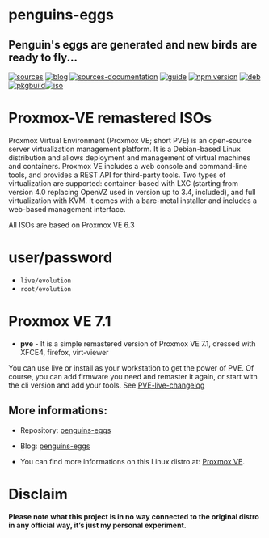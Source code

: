 penguins-eggs
=============

## Penguin&#39;s eggs are generated and new birds are ready to fly...
[![sources](https://img.shields.io/badge/github-sources-blue)](https://github.com/pieroproietti/penguins-eggs)
[![blog](https://img.shields.io/badge/blog-penguin's%20eggs-blue)](https://penguins-eggs.net)
[![sources-documentation](https://img.shields.io/badge/sources-documentation-blue)](https://penguins-eggs.net/sources-documentation/index.html)
[![guide](https://img.shields.io/badge/guide-penguin's%20eggs-blue)](https://penguins-eggs.net/book/)
[![npm version](https://img.shields.io/npm/v/penguins-eggs.svg)](https://npmjs.org/package/penguins-eggs)
[![deb](https://img.shields.io/badge/deb-packages-orange)](https://sourceforge.net/projects/penguins-eggs/files/DEBS)
[![pkgbuild](https://img.shields.io/badge/pkgbuild-packages-orange)](https://sourceforge.net/projects/penguins-eggs/files/PKGBUILD)[![iso](https://img.shields.io/badge/iso-images-orange)](https://sourceforge.net/projects/penguins-eggs/files/ISOS)

# Proxmox-VE remastered ISOs
Proxmox Virtual Environment (Proxmox VE; short PVE) is an open-source server virtualization management platform. It is a Debian-based Linux distribution and allows deployment and management of virtual machines and containers. Proxmox VE includes a web console and command-line tools, and provides a REST API for third-party tools. Two types of virtualization are supported: container-based with LXC (starting from version 4.0 replacing OpenVZ used in version up to 3.4, included), and full virtualization with KVM. It comes with a bare-metal installer and includes a web-based management interface.

All ISOs are based on Proxmox VE 6.3

# user/password
* ```live/evolution```
* ```root/evolution```

# Proxmox VE 7.1 

* **pve** - It is a simple remastered version of Proxmox VE 7.1, dressed with XFCE4, firefox, virt-viewer

You can use live or install as your workstation to get the power of PVE. Of course, you can add firmware you need and remaster it again, or start with the cli version and add your tools. See [PVE-live-changelog](https://github.com/pieroproietti/penguins-eggs/blob/master/documents/proxmox-ve-live-changelog.md)


## More informations:

* Repository: [penguins-eggs](https://github.com/pieroproietti/penguins-eggs)
* Blog: [penguins-eggs](https://penguins-eggs.net)

* You can find more informations on this Linux distro at: [Proxmox VE](https://www.proxmox.com/en/proxmox-ve).

# Disclaim
__Please note what this project is in no way connected to the original distro in any official way, it’s just my personal experiment.__
